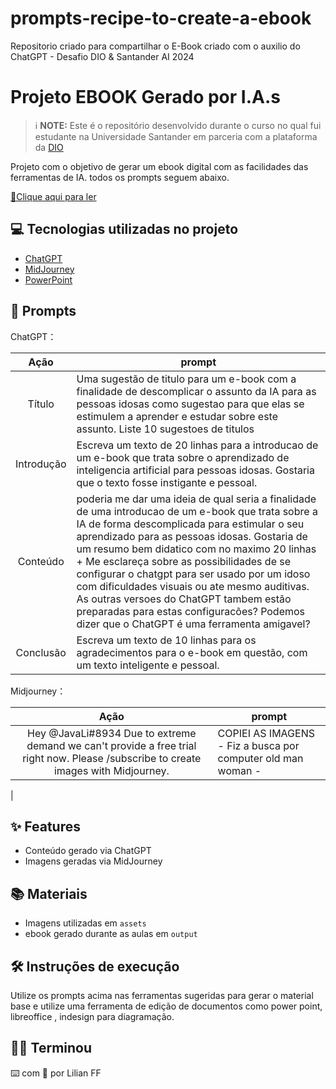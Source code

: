 # prompts-recipe-to-create-a-ebook
Repositorio criado para compartilhar o E-Book criado com o auxilio do ChatGPT - Desafio DIO &amp; Santander AI 2024


# Projeto EBOOK Gerado por I.A.s


 > ℹ️ **NOTE:** Este é o repositório desenvolvido durante o curso no qual fui estudante na Universidade Santander em parceria com a plataforma da [DIO](https://dio.me)

Projeto com o objetivo de gerar um ebook digital com as facilidades das ferramentas de IA. todos os prompts
seguem abaixo.

<a href="https://github.com/JavaliHub/prompts-recipe-to-create-a-ebook/blob/main/output/DESAFIO%20E-BOOK%20com%20CHATGPT.pdf" title="View PDF now"> 📕Clique aqui para ler</a>

## 💻 Tecnologias utilizadas no projeto

- [ChatGPT](https://chat.openai.com/) 
- [MidJourney](https://www.midjourney.com/app/)
- [PowerPoint](https://www.microsoft.com/en/microsoft-365/powerpoint)

## 🧠 Prompts


ChatGPT：

|   Ação   | prompt                                                                                                                                                                                                                                                                         |
| :------: | ------------------------------------------------------------------------------------------------------------------------------------------------------------------------------------------------------------------------------------------------------------------------------ |
|  Título  | Uma sugestão de titulo para um e-book com a finalidade de descomplicar o assunto da IA para as pessoas idosas como sugestao para que elas se estimulem a aprender e estudar sobre este assunto. Liste 10 sugestoes de titulos                                                        |
| Introdução | Escreva um texto de 20 linhas para a introducao de um e-book que trata sobre o aprendizado de inteligencia artificial para pessoas idosas. Gostaria que o texto fosse instigante e pessoal. |
|  Conteúdo  | poderia me dar uma ideia de qual seria a finalidade de uma introducao de um e-book que trata sobre a IA de forma descomplicada para estimular o seu aprendizado para as pessoas idosas. Gostaria de um resumo bem didatico com no maximo 20 linhas  +    Me esclareça sobre as possibilidades de se configurar o chatgpt para ser usado por um idoso com dificuldades visuais ou ate mesmo auditivas. As outras versoes do ChatGPT tambem estão preparadas para estas configuracões? Podemos dizer que o ChatGPT é uma ferramenta amigavel?                                                      |
| Conclusão | Escreva um texto de 10 linhas para os agradecimentos para o e-book em questão, com um texto inteligente e pessoal. |

Midjourney：

|  Ação  | prompt                                                                                 |
| :----: | -------------------------------------------------------------------------------------- |
| Hey @JavaLi#8934 Due to extreme demand we can't provide a free trial right now. Please /subscribe to create images with Midjourney. | COPIEI AS IMAGENS - Fiz a busca por computer old man woman  -
  |

## ✨ Features

- Conteúdo gerado via ChatGPT
- Imagens geradas via MidJourney

## 📚 Materiais

- Imagens utilizadas em `assets`
- ebook gerado durante as aulas em `output`

## 🛠️ Instruções de execução

Utilize os prompts acima nas ferramentas sugeridas para gerar o material base e utilize uma ferramenta de edição de documentos como power point, libreoffice , indesign para diagramação.

## 👨‍💻 Terminou

⌨️ com 💜 por Lilian FF
